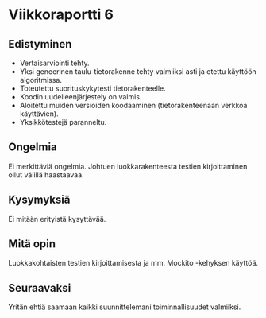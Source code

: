 # Viikkoraportti 6

## Edistyminen

* Vertaisarviointi tehty.
* Yksi geneerinen taulu-tietorakenne tehty valmiiksi asti ja otettu käyttöön algoritmissa.
* Toteutettu suorituskykytesti tietorakenteelle.
* Koodin uudelleenjärjestely on valmis.
* Aloitettu muiden versioiden koodaaminen (tietorakenteenaan verkkoa käyttävien).
* Yksikkötestejä paranneltu. 

## Ongelmia

Ei merkittäviä ongelmia. Johtuen luokkarakenteesta testien kirjoittaminen ollut välillä haastaavaa.

## Kysymyksiä

Ei mitään erityistä kysyttävää.

## Mitä opin

Luokkakohtaisten testien kirjoittamisesta ja mm. Mockito -kehyksen käyttöä. 


## Seuraavaksi

Yritän ehtiä saamaan kaikki suunnittelemani toiminnallisuudet valmiiksi.